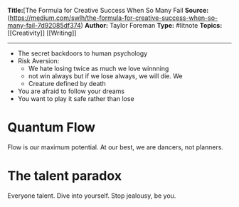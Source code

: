 **Title:**[The Formula for Creative Success When So Many Fail
**Source:** (https://medium.com/swlh/the-formula-for-creative-success-when-so-many-fail-7d92085df374) 
**Author:** Taylor Foreman
**Type:** #litnote 
**Topics:** [[Creativity]] [[Writing]]

----
- The secret backdoors to human psychology
- Risk Aversion:
	- We hate losing twice as much we love winnning
	- not win always but if we lose always, we will die. We 
	- Creature defined by death
- You are afraid to follow your dreams 
- You want to play it safe rather than lose

# Quantum Flow
Flow is our maximum potential. At our best, we are dancers, not planners.

# The talent paradox
Everyone talent. Dive into yourself. Stop jealousy, be you.